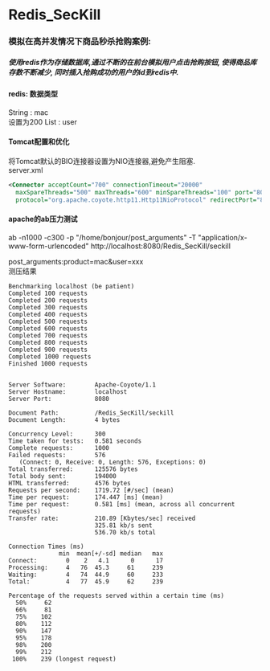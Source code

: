# Redis_SecKill
### 模拟在高并发情况下商品秒杀抢购案例:

##### 使用redis作为存储数据库,通过不断的在前台模拟用户点击抢购按钮, 使得商品库存数不断减少, 同时插入抢购成功的用户的id到redis中.
#### redis: 数据类型
String : mac  <br> 设置为200
List   : user <br>

#### Tomcat配置和优化
将Tomcat默认的BIO连接器设置为NIO连接器,避免产生阻塞. <br>
server.xml <br>
<!--NIO模式 -->
```xml
<Connector acceptCount="700" connectionTimeout="20000"
  maxSpareThreads="500" maxThreads="600" minSpareThreads="100" port="8080"
  protocol="org.apache.coyote.http11.Http11NioProtocol" redirectPort="8443" />
```

#### apache的ab压力测试
ab -n1000 -c300 -p "/home/bonjour/post_arguments" -T "application/x-www-form-urlencoded"  http://localhost:8080/Redis_SecKill/seckill <br>

post_arguments:product=mac&user=xxx <br>
测压结果
```
Benchmarking localhost (be patient)
Completed 100 requests
Completed 200 requests
Completed 300 requests
Completed 400 requests
Completed 500 requests
Completed 600 requests
Completed 700 requests
Completed 800 requests
Completed 900 requests
Completed 1000 requests
Finished 1000 requests


Server Software:        Apache-Coyote/1.1
Server Hostname:        localhost
Server Port:            8080

Document Path:          /Redis_SecKill/seckill
Document Length:        4 bytes

Concurrency Level:      300
Time taken for tests:   0.581 seconds
Complete requests:      1000
Failed requests:        576
   (Connect: 0, Receive: 0, Length: 576, Exceptions: 0)
Total transferred:      125576 bytes
Total body sent:        194000
HTML transferred:       4576 bytes
Requests per second:    1719.72 [#/sec] (mean)
Time per request:       174.447 [ms] (mean)
Time per request:       0.581 [ms] (mean, across all concurrent requests)
Transfer rate:          210.89 [Kbytes/sec] received
                        325.81 kb/s sent
                        536.70 kb/s total

Connection Times (ms)
              min  mean[+/-sd] median   max
Connect:        0    2   4.1      0      17
Processing:     4   76  45.3     61     239
Waiting:        4   74  44.9     60     233
Total:          4   77  45.9     62     239

Percentage of the requests served within a certain time (ms)
  50%     62
  66%     81
  75%    102
  80%    112
  90%    147
  95%    178
  98%    200
  99%    212
 100%    239 (longest request)

```
